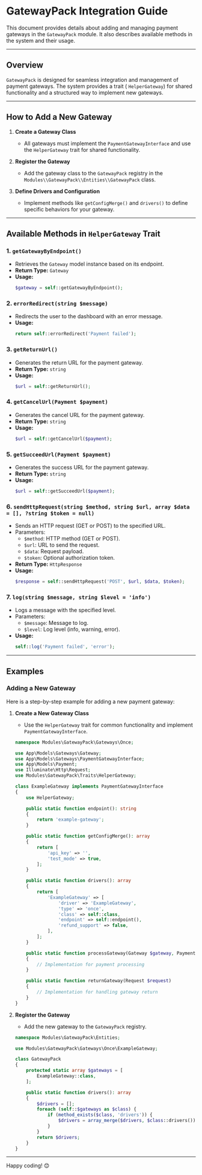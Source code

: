 # GatewayPack Integration Guide

This document provides details about adding and managing payment gateways in the `GatewayPack` module. It also describes
available methods in the system and their usage.

---

## Overview

`GatewayPack` is designed for seamless integration and management of payment gateways. The system provides a trait (
`HelperGateway`) for shared functionality and a structured way to implement new gateways.

---

## How to Add a New Gateway

1. **Create a Gateway Class**

    - All gateways must implement the `PaymentGatewayInterface` and use the `HelperGateway` trait for shared
      functionality.

2. **Register the Gateway**

    - Add the gateway class to the `GatewayPack` registry in the `Modules\\GatewayPack\\Entities\\GatewayPack` class.

3. **Define Drivers and Configuration**

    - Implement methods like `getConfigMerge()` and `drivers()` to define specific behaviors for your gateway.

---

## Available Methods in `HelperGateway` Trait

### 1. `getGatewayByEndpoint()`

- Retrieves the `Gateway` model instance based on its endpoint.
- **Return Type:** `Gateway`
- **Usage:**
  ```php
  $gateway = self::getGatewayByEndpoint();
  ```

### 2. `errorRedirect(string $message)`

- Redirects the user to the dashboard with an error message.
- **Usage:**
  ```php
  return self::errorRedirect('Payment failed');
  ```

### 3. `getReturnUrl()`

- Generates the return URL for the payment gateway.
- **Return Type:** `string`
- **Usage:**
  ```php
  $url = self::getReturnUrl();
  ```

### 4. `getCancelUrl(Payment $payment)`

- Generates the cancel URL for the payment gateway.
- **Return Type:** `string`
- **Usage:**
  ```php
  $url = self::getCancelUrl($payment);
  ```

### 5. `getSucceedUrl(Payment $payment)`

- Generates the success URL for the payment gateway.
- **Return Type:** `string`
- **Usage:**
  ```php
  $url = self::getSucceedUrl($payment);
  ```

### 6. `sendHttpRequest(string $method, string $url, array $data = [], ?string $token = null)`

- Sends an HTTP request (GET or POST) to the specified URL.
- Parameters:
    - `$method`: HTTP method (GET or POST).
    - `$url`: URL to send the request.
    - `$data`: Request payload.
    - `$token`: Optional authorization token.
- **Return Type:** `HttpResponse`
- **Usage:**
  ```php
  $response = self::sendHttpRequest('POST', $url, $data, $token);
  ```

### 7. `log(string $message, string $level = 'info')`

- Logs a message with the specified level.
- Parameters:
    - `$message`: Message to log.
    - `$level`: Log level (info, warning, error).
- **Usage:**
  ```php
  self::log('Payment failed', 'error');
  ```

---

## Examples

### Adding a New Gateway

Here is a step-by-step example for adding a new payment gateway:

1. **Create a New Gateway Class**

    - Use the `HelperGateway` trait for common functionality and implement `PaymentGatewayInterface`.

   ```php
   namespace Modules\GatewayPack\Gateways\Once;

   use App\Models\Gateways\Gateway;
   use App\Models\Gateways\PaymentGatewayInterface;
   use App\Models\Payment;
   use Illuminate\Http\Request;
   use Modules\GatewayPack\Traits\HelperGateway;

   class ExampleGateway implements PaymentGatewayInterface
   {
       use HelperGateway;

       public static function endpoint(): string
       {
           return 'example-gateway';
       }

       public static function getConfigMerge(): array
       {
           return [
               'api_key' => '',
               'test_mode' => true,
           ];
       }

       public static function drivers(): array
       {
           return [
               'ExampleGateway' => [
                   'driver' => 'ExampleGateway',
                   'type' => 'once',
                   'class' => self::class,
                   'endpoint' => self::endpoint(),
                   'refund_support' => false,
               ],
           ];
       }

       public static function processGateway(Gateway $gateway, Payment $payment)
       {
           // Implementation for payment processing
       }

       public static function returnGateway(Request $request)
       {
           // Implementation for handling gateway return
       }
   }
   ```

2. **Register the Gateway**

    - Add the new gateway to the `GatewayPack` registry.

   ```php
   namespace Modules\GatewayPack\Entities;

   use Modules\GatewayPack\Gateways\Once\ExampleGateway;

   class GatewayPack
   {
       protected static array $gateways = [
           ExampleGateway::class,
       ];

       public static function drivers(): array
       {
           $drivers = [];
           foreach (self::$gateways as $class) {
               if (method_exists($class, 'drivers')) {
                   $drivers = array_merge($drivers, $class::drivers());
               }
           }
           return $drivers;
       }
   }
   ```

---

Happy coding! 😊

